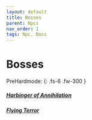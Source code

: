 ```yaml
---
layout: default
title: Bosses
parent: Npcs
nav_order: 1
tags: Npc, Boss
---
```


# Bosses

PreHardmode:
{: .fs-6 .fw-300 }
##### [Harbinger of Annihilation](https://ricklugtigheid.github.io/SupernovaMod/docs/npcs/bosses/harbinger_of_annihilation)
##### [Flying Terror](https://ricklugtigheid.github.io/SupernovaMod/docs/npcs/bosses/flying_terror)